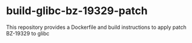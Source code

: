 # build-glibc-bz-19329-patch
This repository provides a Dockerfile and build instructions to apply patch BZ-19329 to glibc
